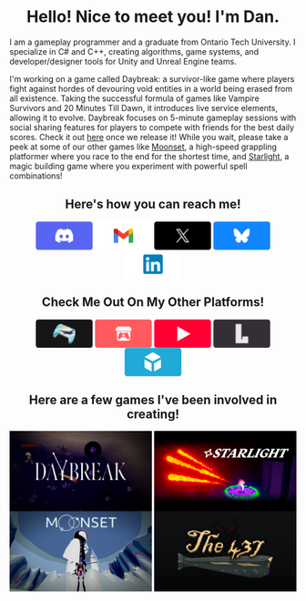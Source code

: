 <h1 align="center"> Hello! Nice to meet you! I'm Dan. </h1>

I am a gameplay programmer and a graduate from Ontario Tech University. I specialize in C# and C++, creating algorithms, game systems, and developer/designer tools for Unity and Unreal Engine teams. 

I'm working on a game called Daybreak: a survivor-like game where players fight against hordes of devouring void entities in a world being erased from all existence. Taking the successful formula of games like Vampire Survivors and 20 Minutes Till Dawn, it introduces live service elements, allowing it to evolve. Daybreak focuses on 5-minute gameplay sessions with social sharing features for players to compete with friends for the best daily scores. Check it out [here](https://danielfiuk.ca/Projects-I've-Worked-On/Professional-Work/Stellar-Octopians/Daybreak) once we release it! While you wait, please take a peek at some of our other games like [Moonset](https://www.gamecon.ca/2023/second/stellar-octopians), a high-speed grappling platformer where you race to the end for the shortest time, and [Starlight](https://www.gamecon.ca/2024/third/stellar-octopians), a magic building game where you experiment with powerful spell combinations!

<h2 align="center"> Here's how you can reach me! </h2>
<p  class=".external-link" align="center">
	<a href="https://discordapp.com/users/634863506319212550" target="_blank"><img width="100" align="center" src="Assets/Buttons/Button_Discord.png"></a>
	<a href="mailto:daniel.fiuk21@gmail.com" target="_blank"><img width="100" align="center" src="Assets/Buttons/Button_Gmail.png"></a>
	<a href="https://x.com/Daniel_Fiuk" target="_blank"><img width="100" align="center" src="Assets/Buttons/Button_X.png"></a>
	<a href="https://bsky.app/profile/daniel-fiuk.bsky.social" target="_blank"><img width="100" align="center" src="Assets/Buttons/Button_Bluesky.png"></a>
	<a href="https://www.linkedin.com/in/daniel-fiuk-883580208/" target="_blank"><img width="100" align="center" src="Assets/Buttons/Button_LinkedIn.png"></a>
</p>

<h2 align="center"> Check Me Out On My Other Platforms! </h2>

<p align="center">
	<a href="http://danielfiuk.ca/" target="_blank"><img width="100" align="center" src="Assets/Buttons/Button_Portfolio.png"></a>
	<a href="https://daniel-fiuk.itch.io/" target="_blank"><img width="100" align="center" src="Assets/Buttons/Button_Itch.png"></a>
	<a href="https://www.youtube.com/@Daniel_Fiuk" target="_blank"><img width="100" align="center" src="Assets/Buttons/Button_YouTube.png"></a>
	<a href="https://lospec.com/daniel-fiuk" target="_blank"><img width="100" align="center" src="Assets/Buttons/Button_Lospec.png"></a>
	<a href="https://sketchfab.com/Daniel.Fiuk" target="_blank"><img width="100" align="center" src="Assets/Buttons/Button_Sketchfab.png"></a>
</p>

<h2 align="center"> Here are a few games I've been involved in creating! </h2>

<p align="center">
	<a href="https://danielfiuk.ca/Projects-I've-Worked-On/Professional-Work/Stellar-Octopians/Daybreak"><img align="center" src="Assets/Game Heros/DaybreakHero.png" style="width:250px;"><a/>
  	<a href="https://danielfiuk.ca/Projects-I've-Worked-On/Professional-Work/Stellar-Octopians/Starlight"><img align="center" src="Assets/Game Heros/StarlightHero.png" style="width:250px;"><a/>
  	<a href="https://danielfiuk.ca/Projects-I've-Worked-On/Professional-Work/Stellar-Octopians/Moonset"><img align="center" src="Assets/Game Heros/MoonsetHero.png" style="width:250px;"><a/>
  	<a href="https://danielfiuk.ca/Projects-I've-Worked-On/Professional-Work/Stellar-Octopians/The-437"><img align="center" src="Assets/Game Heros/The437Hero.png" style="width:250px;"><a/>
</p>

<!--
**Daniel-Fiuk/Daniel-Fiuk** is a ✨ _special_ ✨ repository because its `README.md` (this file) appears on your GitHub profile.

Here are some ideas to get you started:

- 🔭 I’m currently working on ...
- 🌱 I’m currently learning ...
- 👯 I’m looking to collaborate on ...
- 🤔 I’m looking for help with ...
- 💬 Ask me about ...
- 📫 How to reach me: ...
- 😄 Pronouns: ...
- ⚡ Fun fact: ...
-->
